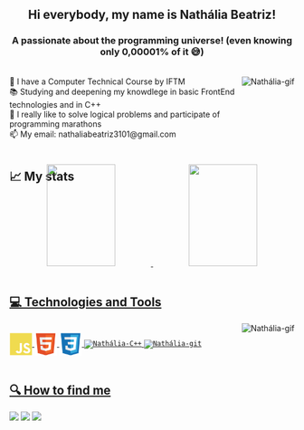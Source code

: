 <h2 align="center">Hi everybody, my name is Nathália Beatriz!</h2>
<h3 align="center">A passionate about the programming universe! (even knowing only 0,00001% of it 😅)</h3>

<br>

<div>
  <img align="right" alt="Nathália-gif" height="150" vertical-align="center" src="https://user-images.githubusercontent.com/94134475/215360397-c7998f39-08ad-4163-9f8e-9641087f1407.gif">
  🏫 I have a Computer Technical Course by IFTM <br>
  📚 Studying and deepening my knowdlege in basic FrontEnd technologies and in C++ <br>
  💖 I really like to solve logical problems and participate of programming marathons <br>
  📫 My email: nathaliabeatriz3101@gmail.com <br>
</div>

<br>

## 📈 My stats

<div align="center" style="margin-top: -60px">
  <a href="https://github.com/nathaliabeatriz">
  <img height="180em" width="49%" src="https://github-readme-stats.vercel.app/api?username=nathaliabeatriz&show_icons=true&theme=tokyonight&include_all_commits=true&count_private=true"/>
 <img height="180em" width="49%" src="https://github-readme-stats.vercel.app/api/top-langs/?username=nathaliabeatriz&layout=compact&langs_count=7&theme=tokyonight"/>
 </div>
  
<br>
  
## 💻 Technologies and Tools
<img align="right" alt="Nathália-gif" height="200" vertical-align="center" src="https://user-images.githubusercontent.com/94134475/215360073-85525e7e-0ae2-40e0-92e3-200c20f96f3e.gif">
  
<div style="display: inline_block"><br>
  <code><img align="center" alt="Nathália-Js" width="40px" src="https://raw.githubusercontent.com/devicons/devicon/master/icons/javascript/javascript-plain.svg"></code>
  <code><img align="center" alt="Nathália-HTML" width="40px" src="https://raw.githubusercontent.com/devicons/devicon/master/icons/html5/html5-original.svg"></code>
  <code><img align="center" alt="Nathália-CSS" width="40px" src="https://raw.githubusercontent.com/devicons/devicon/master/icons/css3/css3-original.svg"></code>
  <code><img align="center" alt="Nathália-C++" width="40px" src="https://cdn.jsdelivr.net/gh/devicons/devicon/icons/cplusplus/cplusplus-original.svg"></code>
  <code><img align="center" alt="Nathália-git" width="40px" src="https://cdn.jsdelivr.net/gh/devicons/devicon/icons/git/git-plain-wordmark.svg"></code>
</div>
  
<br>
  
## 🔍 How to find me
  
 <div> 
  <a href="https://instagram.com/nathalialeonell" target="_blank"><img src="https://img.shields.io/badge/-Instagram-%23E4405F?style=for-the-badge&logo=instagram&logoColor=white" target="_blank"></a>
  <a href = "mailto:nathaliabeatriz3101@gmail.com"><img src="https://img.shields.io/badge/-Gmail-%23333?style=for-the-badge&logo=gmail&logoColor=white" target="_blank"></a>
  <a href="https://www.linkedin.com/in/nathalia-beatriz/" target="_blank"><img src="https://img.shields.io/badge/-LinkedIn-%230077B5?style=for-the-badge&logo=linkedin&logoColor=white" target="_blank"></a> 
</div>

